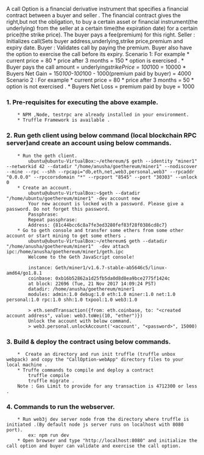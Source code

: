 A call Option is a financial derivative instrument that specifies a financial contract between a buyer and seller . The financial contract gives the right,but not the obligation, to buy a certain asset or financial instrument(the underlying) from the seller at a certain time(the expiration date) for a certain price(the strike price). The buyer pays a fee(premium) for this right. 
	Seller : Initializes call(Sets buyer address,underlying,strike price,premium and expiry date.
	Buyer : Validates call by paying the premium. Buyer also have the option to exercise the call before its expiry.
	Scenario 1: For example
				* current price = 80 
				* price after 3 months = 150 
				* option is exercised .
				* Buyer pays the call amount = underlying*strikePrice = 100*100 = 10000
				* Buyers Net Gain = 150*100-100*100 - 1000(premium paid by buyer) = 4000 
	Scenario 2 : For example
				* current price = 80 
				* price after 3 months = 50 
				* option is not exercised .
				* Buyers Net Loss = premium paid by buye = 1000 
				
 
### 1. Pre-requisites for executing the above example.

		* NPM ,Node, testrpc are already installed in your environment.
		* Truffle Framework is available .
	
### 2. Run geth client using below command (local blockchain RPC server)and create an account using below commands. 

		* Run the geth client.
			ubuntu@ubuntu-VirtualBox:~/ethereum/$ geth --identity "miner1" --networkid 42 --datadir "/home/anusha/goethereum/miner1" --nodiscover --mine --rpc --shh --rpcapi="db,eth,net,web3,personal,web3" --rpcaddr "0.0.0.0" --rpccorsdomain "*" --rpcport "8545" --port "30303" --unlock 0
		* Create an account.
			ubuntu@ubuntu-VirtualBox:~$geth --datadir "/home/ubuntu/goethereum/miner1" -dev account new 
			Your new account is locked with a password. Please give a password. Do not forget this password.
			Passphrase: 
			Repeat passphrase: 
			Address: {81c44bcc6c8a7fe3ed3280fef83f28f0386cd8c7}
		* Go to geth console and transfer some ethers from some other account or start mining to get some ethers .
			ubuntu@ubuntu-VirtualBox:~/ethereum$ geth --datadir "/home/anusha/goethereum/miner1"  -dev attach ipc:/home/anusha/goethereum/miner1/geth.ipc
			Welcome to the Geth JavaScript console!

			instance: Geth/miner1/v1.6.7-stable-ab5646c5/linux-amd64/go1.8.1
			coinbase: 0xb16b52862a1d25fb5da0d8d8ea9bce2775f1424c
			at block: 22696 (Tue, 21 Nov 2017 14:09:24 PST)
			datadir: /home/anusha/goethereum/miner1
			modules: admin:1.0 debug:1.0 eth:1.0 miner:1.0 net:1.0 personal:1.0 rpc:1.0 shh:1.0 txpool:1.0 web3:1.0

			> eth.sendTransaction({from: eth.coinbase, to: "<created account address", value: web3.toWei(10, "ether")})
			Unlock the account with below command.
			> web3.personal.unlockAccount('<account', "<password>", 15000)

### 3. Build & deploy the contract using below commands. 

		*  Create an directory and run init truffle (truffle unbox webpack) and copy the "CallOption-webApp" directory files to your local machine .
		* Truffe commands to compile and deploy a contract
			truffle compile
			truffle migrate .
		Note : Gas Limit to provide for any transaction is 4712300 or less . 
		
### 4. Commands to run the webserver.

		* Run web3j dev server node from the directory where truffle is initiated .(By default node js server runs on localhost with 8080 port).
			ex: npm run dev
		* Open browser and type "http://localhost:8080" and initialize the call option and buyer can validate and exercise the call option.	
		
		


		

		

		

		
		
		
		

		
		
		
		
